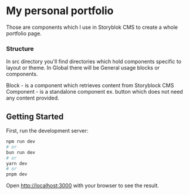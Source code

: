 # My personal portfolio

Those are components which I use in Storyblok CMS to create a whole portfolio page.

### Structure

In src directory you'll find directories which hold components specific to layout or theme.
In Global there will be General usage blocks or components.

Block - is a component which retrieves content from Storyblock CMS
Component - is a standalone component ex. button which does not need any content provided.

## Getting Started

First, run the development server:

```bash
npm run dev
# or
bun run dev
# or
yarn dev
# or
pnpm dev
```

Open [http://localhost:3000](http://localhost:3000) with your browser to see the result.
